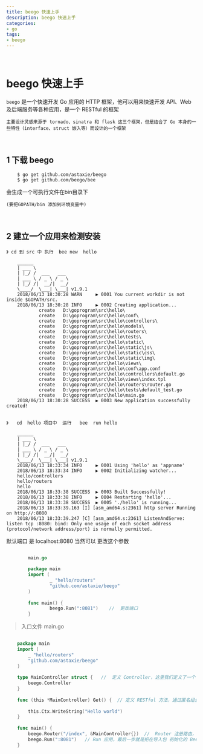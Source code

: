 ```yaml
---
title: beego 快速上手
description: beego 快速上手
categories:
- go
tags:
- beego
---
```


<br>


# beego 快速上手

`beego` 是一个快速开发 Go 应用的 HTTP 框架，他可以用来快速开发  API、Web 及后端服务等各种应用，是一个 RESTful 的框架

    主要设计灵感来源于 tornado、sinatra 和 flask 这三个框架，但是结合了 Go 本身的一些特性（interface、struct 嵌入等）而设计的一个框架


<br>

## 1 下载 beego 

        $ go get github.com/astaxie/beego
        $ go get github.com/beego/bee 


会生成一个可执行文件在bin目录下

    (要把GOPATH/bin 添加到环境变量中)


<br>

## 2 建立一个应用来检测安装

        
    》 cd 到 src 中 执行  bee new  hello 
    
        ______
        | ___ \
        | |_/ /  ___   ___
        | ___ \ / _ \ / _ \
        | |_/ /|  __/|  __/
        \____/  \___| \___| v1.9.1
        2018/06/13 18:30:28 WARN     ▶ 0001 You current workdir is not inside $GOPATH/src.
        2018/06/13 18:30:28 INFO     ▶ 0002 Creating application...
                create   D:\goprogram\src\hello\
                create   D:\goprogram\src\hello\conf\
                create   D:\goprogram\src\hello\controllers\
                create   D:\goprogram\src\hello\models\
                create   D:\goprogram\src\hello\routers\
                create   D:\goprogram\src\hello\tests\
                create   D:\goprogram\src\hello\static\
                create   D:\goprogram\src\hello\static\js\
                create   D:\goprogram\src\hello\static\css\
                create   D:\goprogram\src\hello\static\img\
                create   D:\goprogram\src\hello\views\
                create   D:\goprogram\src\hello\conf\app.conf
                create   D:\goprogram\src\hello\controllers\default.go
                create   D:\goprogram\src\hello\views\index.tpl
                create   D:\goprogram\src\hello\routers\router.go
                create   D:\goprogram\src\hello\tests\default_test.go
                create   D:\goprogram\src\hello\main.go
        2018/06/13 18:30:28 SUCCESS  ▶ 0003 New application successfully created!


    》   cd  hello 项目中  运行   bee  run hello 
    
        ______
        | ___ \
        | |_/ /  ___   ___
        | ___ \ / _ \ / _ \
        | |_/ /|  __/|  __/
        \____/  \___| \___| v1.9.1
        2018/06/13 18:33:34 INFO     ▶ 0001 Using 'hello' as 'appname'
        2018/06/13 18:33:34 INFO     ▶ 0002 Initializing watcher...
        hello/controllers
        hello/routers
        hello
        2018/06/13 18:33:38 SUCCESS  ▶ 0003 Built Successfully!
        2018/06/13 18:33:38 INFO     ▶ 0004 Restarting 'hello'...
        2018/06/13 18:33:38 SUCCESS  ▶ 0005 './hello' is running...
        2018/06/13 18:33:39.163 [I] [asm_amd64.s:2361] http server Running on http://:8080
        2018/06/13 18:33:39.247 [C] [asm_amd64.s:2361] ListenAndServe:  listen tcp :8080: bind: Only one usage of each socket address (protocol/network address/port) is normally permitted.
    
默认端口 是 localhost:8080  当然可以 更改这个参数 

```go

        main.go
        
        package main
        import (
                _ "hello/routers"
                "github.com/astaxie/beego"
        )
        
        func main() {
                beego.Run(":8081")    //  更改端口
        }

```

> 入口文件  main.go

```go
 
    package main
    import (
        _ "hello/routers"
        "github.com/astaxie/beego"
    )
    
    type MainController struct {   //  定义 Controller，这里我们定义了一个 struct 为 MainController，充分利用了 Go 	语言的组合的概念，匿名包含了 beego.Controller，这样我们的 MainController 就拥有了 beego.Controller 的所有方法。
        beego.Controller
    }
    
    func (this *MainController) Get() {  // 定义 RESTful 方法，通过匿名组合之后，其实目前的 MainController 已经拥有了 Get、Post、Delete、Put 等方法，这些方法是分别用来对应用户请求的 Method 函数，如果用户发起的是 POST 请求，那么就执行 Post 函数。所以这里我们定义了 MainController 的 Get 方法用来重写继承的 Get 函数，这样当用户发起 GET 请求的时候就会执行该函数。
    
        this.Ctx.WriteString("Hello world")
    }
    
    func main() {
        beego.Router("/index", &MainController{})  //  Router 注册路由，路由就是告诉 beego，当用户来请求的时候，该如何去调用相应的 Controller，这里我们注册了请求 / 的时候，请求到 MainController。这里我们需要知道，Router 函数的两个参数函数，第一个是路径，第二个是 Controller 的指针。
        beego.Run(":8081")   // Run 应用，最后一步就是把在导入包 初始化的 BeeApp 开启起来，其实就是内部监听了 8081 端口：Go 默认情况会监听你本机所有的 IP 上面的 8080 端口
    }


```
